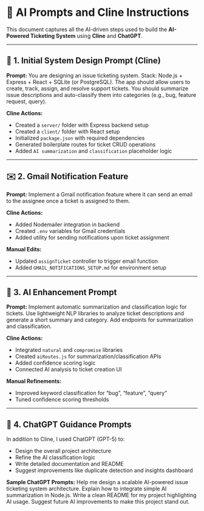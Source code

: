 # 🤖 AI Prompts and Cline Instructions

This document captures all the AI-driven steps used to build the **AI-Powered Ticketing System** using **Cline** and **ChatGPT**.

---

## 🧠 1. Initial System Design Prompt (Cline)

**Prompt:**
You are designing an issue ticketing system.
Stack: Node.js + Express + React + SQLite (or PostgreSQL).
The app should allow users to create, track, assign, and resolve support tickets.
You should summarize issue descriptions and auto-classify them into categories (e.g., bug, feature request, query).


**Cline Actions:**
- Created a `server/` folder with Express backend setup
- Created a `client/` folder with React setup
- Initialized `package.json` with required dependencies
- Generated boilerplate routes for ticket CRUD operations
- Added `AI summarization` and `classification` placeholder logic

---

## ✉️ 2. Gmail Notification Feature

**Prompt:**
Implement a Gmail notification feature where it can send an email to the assignee once a ticket is assigned to them.


**Cline Actions:**
- Added Nodemailer integration in backend
- Created `.env` variables for Gmail credentials
- Added utility for sending notifications upon ticket assignment

**Manual Edits:**
- Updated `assignTicket` controller to trigger email function
- Added `GMAIL_NOTIFICATIONS_SETUP.md` for environment setup

---

## 🧩 3. AI Enhancement Prompt

**Prompt:**
Implement automatic summarization and classification logic for tickets.
Use lightweight NLP libraries to analyze ticket descriptions and generate a short summary and category.
Add endpoints for summarization and classification.


**Cline Actions:**
- Integrated `natural` and `compromise` libraries
- Created `aiRoutes.js` for summarization/classification APIs
- Added confidence scoring logic
- Connected AI analysis to ticket creation UI

**Manual Refinements:**
- Improved keyword classification for “bug”, “feature”, “query”
- Tuned confidence scoring thresholds

---


## 🧩 4. ChatGPT Guidance Prompts

In addition to Cline, I used ChatGPT (GPT-5) to:
- Design the overall project architecture
- Refine the AI classification logic
- Write detailed documentation and README
- Suggest improvements like duplicate detection and insights dashboard

**Sample ChatGPT Prompts:**
Help me design a scalable AI-powered issue ticketing system architecture.
Explain how to integrate simple AI summarization in Node.js.
Write a clean README for my project highlighting AI usage.
Suggest future AI improvements to make this project stand out.
